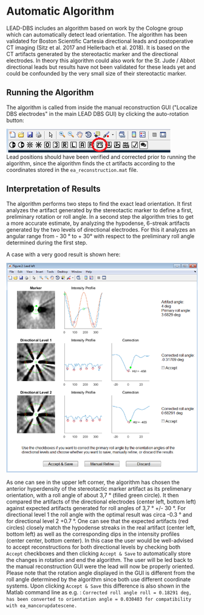 # Automatic Algorithm

LEAD-DBS includes an algorithm based on work by the Cologne group which can automatically detect lead orientation. The algorithm has been validated for Boston Scientific Cartesia directional leads and postoperative CT imaging (Sitz et al. 2017 and Hellerbach et al. 2018). It is based on the CT artifacts generated by the stereotactic marker and the directional electrodes. In theory this algorithm could also work for the St. Jude / Abbot directional leads but results have not been validated for these leads yet and could be confounded by the very small size of their stereotactic marker.

## Running the Algorithm

The algorithm is called from inside the manual reconstruction GUI ("Localize DBS electrodes" in the main LEAD DBS GUI) by clicking the auto-rotation button:

![](../../../.gitbook/assets/DiDOeMenu.png)\
Lead positions should have been verified and corrected prior to running the algorithm, since the algorithm finds the ct artifacts according to the coordinates stored in the `ea_reconstruction.mat` file.

## Interpretation of Results

The algorithm performs two steps to find the exact lead orientation. It first analyzes the artifact generated by the stereotactic marker to define a first, preliminary rotation or roll angle. In a second step the algorithm tries to get a more accurate estimate, by analyzing the hypodense, 6-streak artifacts generated by the two levels of directional electrodes. For this it analyzes an angular range from - 30 ° to + 30° with respect to the preliminary roll angle determined during the first step.

A case with a very good result is shown here:

![](../../../.gitbook/assets/DiDOeResult.png)

As one can see in the upper left corner, the algorithm has chosen the anterior hyperdensity of the stereotactic marker artifact as its prelimenary orientation, with a roll angle of about 3,7 ° (filled green circle). It then compared the artifacts of the directional electrodes (center left, bottom left) against expected artifacts generated for roll angles of 3,7 ° +/- 30 °. For directional level 1 the roll angle with the optimal result was circa -0.3 ° and for directional level 2 +0.7 °. One can see that the expected artifacts (red circles) closely match the hypodense streaks in the real artifact (center left, bottom left) as well as the corresponding dips in the intensity profiles (center center, bottom center). In this case the user would be well-advised to accept reconstructions for both directional levels by checking both `Accept` checkboxes and then clicking `Accept & Save` to automatically store the changes in rotation and end the algorithm. The user will be led back to the manual reconstruction GUI were the lead will now be properly oriented. Please note that the rotation angle displayed in the GUI is different from the roll angle determined by the algorithm since both use different coordinate systems. Upon clicking `Accept & Save` this difference is also shown in the Matlab command line as e.g. : `Corrected roll angle roll = 0.18291 deg, has been converted to orientation angle = 0.030403 for compatibility with ea_mancorupdatescene.`
